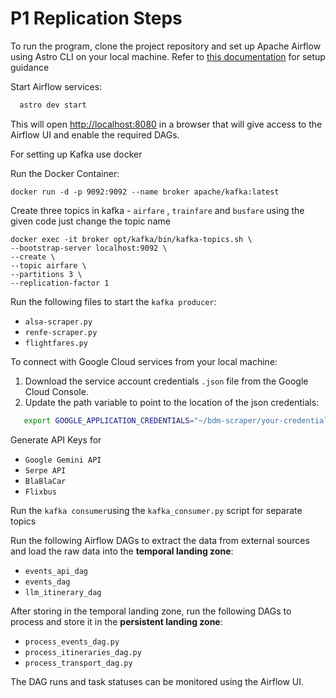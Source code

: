 # P1 Replication Steps

To run the program, clone the project repository and set up Apache Airflow using Astro CLI on your local machine.
Refer to [this documentation](https://www.astronomer.io/docs/astro/cli/install-cli/)  for setup guidance
  
Start Airflow services:
```bash
  astro dev start
  ```

This will open [http://localhost:8080](http://localhost:8080) in a browser that will give access to the Airflow UI and enable the required DAGs.

For setting up Kafka use docker 

Run the Docker Container: 
```
docker run -d -p 9092:9092 --name broker apache/kafka:latest
```
Create three topics in kafka - `airfare` , `trainfare` and `busfare` using the given code just change the topic name
```
docker exec -it broker opt/kafka/bin/kafka-topics.sh \
--bootstrap-server localhost:9092 \
--create \
--topic airfare \  
--partitions 3 \
--replication-factor 1

```
Run the following files to start the `kafka producer`:

- `alsa-scraper.py`
- `renfe-scraper.py`
- `flightfares.py`

To connect with Google Cloud services from your local machine:
1. Download the service account credentials `.json` file from the Google Cloud Console.
2. Update the path variable to point to the location of the json credentials:
```bash
   export GOOGLE_APPLICATION_CREDENTIALS="~/bdm-scraper/your-credentials-file.json"
```
Generate API Keys for
- `Google Gemini API`
- `Serpe API`
- `BlaBlaCar`
- `Flixbus`

Run the `kafka consumer`using the `kafka_consumer.py` script for separate topics

Run the following Airflow DAGs to extract the data from external sources and load the raw data into the **temporal landing zone**:
- `events_api_dag`
- `events_dag`
- `llm_itinerary_dag`

After storing in the temporal landing zone, run the following DAGs to process and store it in the **persistent landing zone**:
- `process_events_dag.py`
- `process_itineraries_dag.py`
- `process_transport_dag.py`

The DAG runs and task statuses can be monitored using the Airflow UI. 
